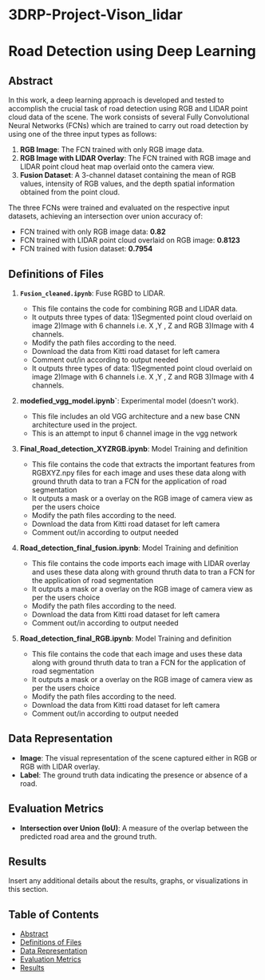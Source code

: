 # 3DRP-Project-Vison_lidar

# Road Detection using Deep Learning

## Abstract

In this work, a deep learning approach is developed and tested to accomplish the crucial task of road detection using RGB and LIDAR point cloud data of the scene. The work consists of several Fully Convolutional Neural Networks (FCNs) which are trained to carry out road detection by using one of the three input types as follows:

1. **RGB Image**: The FCN trained with only RGB image data.
2. **RGB Image with LIDAR Overlay**: The FCN trained with RGB image and LIDAR point cloud heat map overlaid onto the camera view.
3. **Fusion Dataset**: A 3-channel dataset containing the mean of RGB values, intensity of RGB values, and the depth spatial information obtained from the point cloud.

The three FCNs were trained and evaluated on the respective input datasets, achieving an intersection over union accuracy of:

- FCN trained with only RGB image data: **0.82**
- FCN trained with LIDAR point cloud overlaid on RGB image: **0.8123**
- FCN trained with fusion dataset: **0.7954**

## Definitions of Files

1. **`Fusion_cleaned.ipynb`**: Fuse RGBD to LIDAR.
    - This file contains the code for combining RGB and LIDAR data.
    - It outputs three types of data:
      1)Segmented point cloud overlaid on image
        2)Image with 6 channels i.e. X ,Y , Z and RGB
        3)Image with 4 channels.
    - Modify the path files according to the need.
    - Download the data from Kitti road dataset for left camera
    - Comment out/in according to output needed 
    - It outputs three types of data: 
        1)Segmented point cloud overlaid on image
        2)Image with 6 channels i.e. X ,Y , Z and RGB
        3)Image with 4 channels.      

2. **modefied_vgg_model.ipynb`**: Experimental model (doesn't work).
    - This file includes an old VGG architecture and a new base CNN architecture used in the project.
    - This is an attempt to input 6 channel image in the vgg network
  
3. **Final_Road_detection_XYZRGB.ipynb**: Model Training and definition
   - This file contains the code that extracts the important features from RGBXYZ.npy files for each image and uses these data along with ground thruth data to tran a FCN for the application of road segmentation
   - It outputs a mask or a overlay on the RGB image of camera view as per the users choice
   - Modify the path files according to the need.
   - Download the data from Kitti road dataset for left camera
   - Comment out/in according to output needed
     
4. **Road_detection_final_fusion.ipynb**: Model Training and definition
   - This file contains the code imports each image with LIDAR overlay and uses these data along with ground thruth data to tran a FCN for the application of road segmentation
   - It outputs a mask or a overlay on the RGB image of camera view as per the users choice
   - Modify the path files according to the need.
   - Download the data from Kitti road dataset for left camera
   - Comment out/in according to output needed

5. **Road_detection_final_RGB.ipynb**: Model Training and definition
   - This file contains the code that each image and uses these data along with ground thruth data to tran a FCN for the application of road segmentation
   - It outputs a mask or a overlay on the RGB image of camera view as per the users choice
   - Modify the path files according to the need.
   - Download the data from Kitti road dataset for left camera
   - Comment out/in according to output needed 

## Data Representation

- **Image**: The visual representation of the scene captured either in RGB or RGB with LIDAR overlay.
- **Label**: The ground truth data indicating the presence or absence of a road.

## Evaluation Metrics

- **Intersection over Union (IoU)**: A measure of the overlap between the predicted road area and the ground truth.

## Results

Insert any additional details about the results, graphs, or visualizations in this section.

## Table of Contents

- [Abstract](#abstract)
- [Definitions of Files](#definitions-of-files)
- [Data Representation](#data-representation)
- [Evaluation Metrics](#evaluation-metrics)
- [Results](#results)


